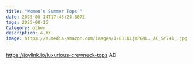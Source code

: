 ```yaml
---
title: "Women’s Summer Tops "
date: 2025-08-14T17:48:24.807Z
tags: 2025-08-15
Category: other
description: 4.XX
image: https://m.media-amazon.com/images/I/811KLjmP69L._AC_SY741_.jpg
---
```

https://joylink.io/luxurious-crewneck-tops  AD